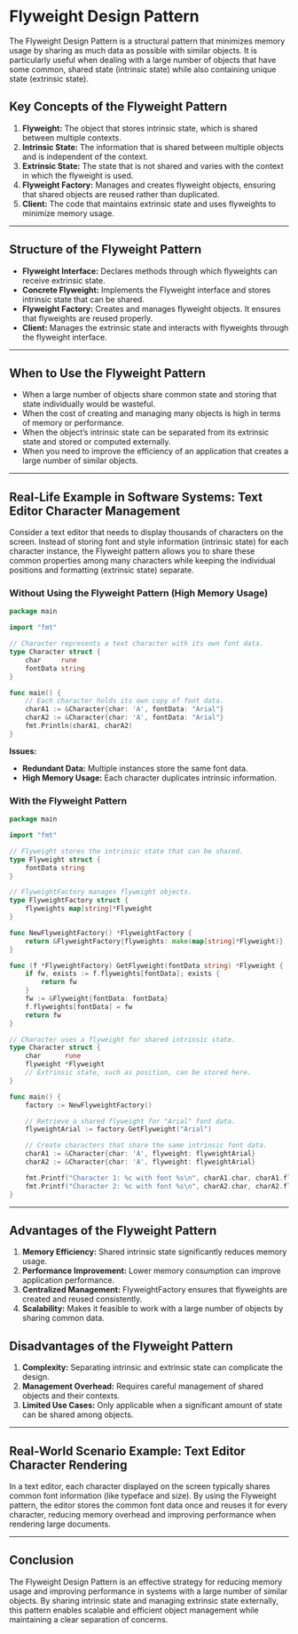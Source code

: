 # Flyweight Design Pattern

The Flyweight Design Pattern is a structural pattern that minimizes memory usage by sharing as much data as possible with similar objects. It is particularly useful when dealing with a large number of objects that have some common, shared state (intrinsic state) while also containing unique state (extrinsic state).

## Key Concepts of the Flyweight Pattern

1. **Flyweight:** The object that stores intrinsic state, which is shared between multiple contexts.
2. **Intrinsic State:** The information that is shared between multiple objects and is independent of the context.
3. **Extrinsic State:** The state that is not shared and varies with the context in which the flyweight is used.
4. **Flyweight Factory:** Manages and creates flyweight objects, ensuring that shared objects are reused rather than duplicated.
5. **Client:** The code that maintains extrinsic state and uses flyweights to minimize memory usage.

---

## Structure of the Flyweight Pattern

- **Flyweight Interface:** Declares methods through which flyweights can receive extrinsic state.
- **Concrete Flyweight:** Implements the Flyweight interface and stores intrinsic state that can be shared.
- **Flyweight Factory:** Creates and manages flyweight objects. It ensures that flyweights are reused properly.
- **Client:** Manages the extrinsic state and interacts with flyweights through the flyweight interface.

---

## When to Use the Flyweight Pattern

- When a large number of objects share common state and storing that state individually would be wasteful.
- When the cost of creating and managing many objects is high in terms of memory or performance.
- When the object’s intrinsic state can be separated from its extrinsic state and stored or computed externally.
- When you need to improve the efficiency of an application that creates a large number of similar objects.

---

## Real-Life Example in Software Systems: Text Editor Character Management

Consider a text editor that needs to display thousands of characters on the screen. Instead of storing font and style information (intrinsic state) for each character instance, the Flyweight pattern allows you to share these common properties among many characters while keeping the individual positions and formatting (extrinsic state) separate.

### Without Using the Flyweight Pattern (High Memory Usage)
```go
package main

import "fmt"

// Character represents a text character with its own font data.
type Character struct {
    char     rune
    fontData string
}

func main() {
    // Each character holds its own copy of font data.
    charA1 := &Character{char: 'A', fontData: "Arial"}
    charA2 := &Character{char: 'A', fontData: "Arial"}
    fmt.Println(charA1, charA2)
}
```
**Issues:**
- **Redundant Data:** Multiple instances store the same font data.
- **High Memory Usage:** Each character duplicates intrinsic information.

### With the Flyweight Pattern
```go
package main

import "fmt"

// Flyweight stores the intrinsic state that can be shared.
type Flyweight struct {
    fontData string
}

// FlyweightFactory manages flyweight objects.
type FlyweightFactory struct {
    flyweights map[string]*Flyweight
}

func NewFlyweightFactory() *FlyweightFactory {
    return &FlyweightFactory{flyweights: make(map[string]*Flyweight)}
}

func (f *FlyweightFactory) GetFlyweight(fontData string) *Flyweight {
    if fw, exists := f.flyweights[fontData]; exists {
        return fw
    }
    fw := &Flyweight{fontData: fontData}
    f.flyweights[fontData] = fw
    return fw
}

// Character uses a flyweight for shared intrinsic state.
type Character struct {
    char      rune
    flyweight *Flyweight
    // Extrinsic state, such as position, can be stored here.
}

func main() {
    factory := NewFlyweightFactory()

    // Retrieve a shared flyweight for "Arial" font data.
    flyweightArial := factory.GetFlyweight("Arial")

    // Create characters that share the same intrinsic font data.
    charA1 := &Character{char: 'A', flyweight: flyweightArial}
    charA2 := &Character{char: 'A', flyweight: flyweightArial}

    fmt.Printf("Character 1: %c with font %s\n", charA1.char, charA1.flyweight.fontData)
    fmt.Printf("Character 2: %c with font %s\n", charA2.char, charA2.flyweight.fontData)
}
```

---

## Advantages of the Flyweight Pattern

1. **Memory Efficiency:** Shared intrinsic state significantly reduces memory usage.
2. **Performance Improvement:** Lower memory consumption can improve application performance.
3. **Centralized Management:** FlyweightFactory ensures that flyweights are created and reused consistently.
4. **Scalability:** Makes it feasible to work with a large number of objects by sharing common data.

## Disadvantages of the Flyweight Pattern

1. **Complexity:** Separating intrinsic and extrinsic state can complicate the design.
2. **Management Overhead:** Requires careful management of shared objects and their contexts.
3. **Limited Use Cases:** Only applicable when a significant amount of state can be shared among objects.

---

## Real-World Scenario Example: Text Editor Character Rendering

In a text editor, each character displayed on the screen typically shares common font information (like typeface and size). By using the Flyweight pattern, the editor stores the common font data once and reuses it for every character, reducing memory overhead and improving performance when rendering large documents.

---

## Conclusion

The Flyweight Design Pattern is an effective strategy for reducing memory usage and improving performance in systems with a large number of similar objects. By sharing intrinsic state and managing extrinsic state externally, this pattern enables scalable and efficient object management while maintaining a clear separation of concerns.

